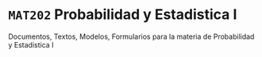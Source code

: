 # `MAT202` Probabilidad y Estadistica I
Documentos, Textos, Modelos, Formularios para la materia de Probabilidad y Estadistica I
